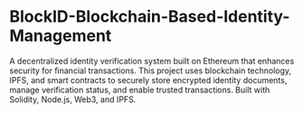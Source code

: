 # BlockID-Blockchain-Based-Identity-Management
A decentralized identity verification system built on Ethereum that enhances security for financial transactions. This project uses blockchain technology, IPFS, and smart contracts to securely store encrypted identity documents, manage verification status, and enable trusted transactions. Built with Solidity, Node.js, Web3, and IPFS.
